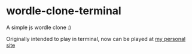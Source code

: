 # wordle-clone-terminal
A simple js wordle clone :)

Originally intended to play in terminal, now can be played at [my personal site](connorwfitch.com)
